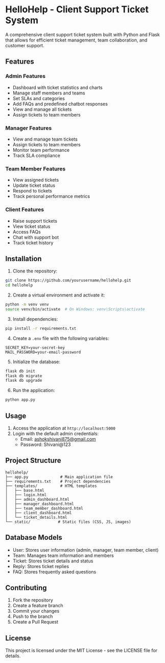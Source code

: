 # HelloHelp - Client Support Ticket System

A comprehensive client support ticket system built with Python and Flask that allows for efficient ticket management, team collaboration, and customer support.

## Features

### Admin Features
- Dashboard with ticket statistics and charts
- Manage staff members and teams
- Set SLAs and categories
- Add FAQs and predefined chatbot responses
- View and manage all tickets
- Assign tickets to team members

### Manager Features
- View and manage team tickets
- Assign tickets to team members
- Monitor team performance
- Track SLA compliance

### Team Member Features
- View assigned tickets
- Update ticket status
- Respond to tickets
- Track personal performance metrics

### Client Features
- Raise support tickets
- View ticket status
- Access FAQs
- Chat with support bot
- Track ticket history

## Installation

1. Clone the repository:
```bash
git clone https://github.com/yourusername/hellohelp.git
cd hellohelp
```

2. Create a virtual environment and activate it:
```bash
python -m venv venv
source venv/bin/activate  # On Windows: venv\Scripts\activate
```

3. Install dependencies:
```bash
pip install -r requirements.txt
```

4. Create a `.env` file with the following variables:
```
SECRET_KEY=your-secret-key
MAIL_PASSWORD=your-email-password
```

5. Initialize the database:
```bash
flask db init
flask db migrate
flask db upgrade
```

6. Run the application:
```bash
python app.py
```

## Usage

1. Access the application at `http://localhost:5000`
2. Login with the default admin credentials:
   - Email: ashokshivani875@gmail.com
   - Password: Shivani@123

## Project Structure

```
hellohelp/
├── app.py              # Main application file
├── requirements.txt    # Project dependencies
├── templates/          # HTML templates
│   ├── base.html
│   ├── login.html
│   ├── admin_dashboard.html
│   ├── manager_dashboard.html
│   ├── team_member_dashboard.html
│   ├── client_dashboard.html
│   └── ticket_details.html
└── static/            # Static files (CSS, JS, images)
```

## Database Models

- User: Stores user information (admin, manager, team member, client)
- Team: Manages team information and members
- Ticket: Stores ticket details and status
- Reply: Stores ticket replies
- FAQ: Stores frequently asked questions

## Contributing

1. Fork the repository
2. Create a feature branch
3. Commit your changes
4. Push to the branch
5. Create a Pull Request

## License

This project is licensed under the MIT License - see the LICENSE file for details. 